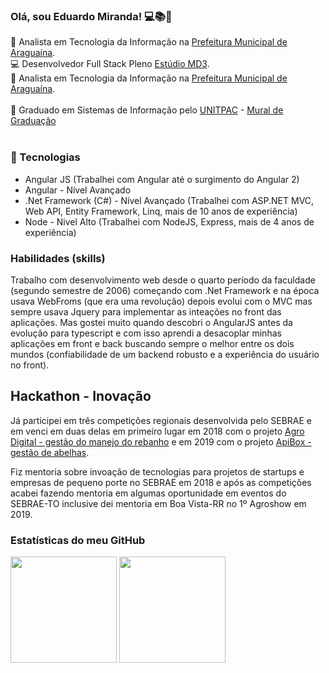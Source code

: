 ### Olá, sou Eduardo Miranda! 💻📚📑

:department_store: Analista em Tecnologia da Informação na [Prefeitura Municipal de Araguaína](https://www.araguaina.to.gov.br).</br>
:computer: Desenvolvedor Full Stack Pleno [Estúdio MD3](https://www.estudiomd3.com).</br>
:department_store: Analista em Tecnologia da Informação na [Prefeitura Municipal de Araguaína](https://www.araguaina.to.gov.br).</br> </br>
:school: Graduado em Sistemas de Informação pelo [UNITPAC](https://www.unitpac.com.br) - [Mural de Graduação](https://www.unitpac.com.br/portal-do-egresso/sistemas-de-informacao/2009-2)
<br>
<br>
### :dart: Tecnologias

* Angular JS (Trabalhei com Angular até o surgimento do Angular 2)
* Angular - Nível Avançado
* .Net Framework (C#) - Nível Avançado (Trabalhei com ASP.NET MVC, Web API, Entity Framework, Linq, mais de 10 anos de experiência)
* Node - Nivel Alto (Trabalhei com NodeJS, Express, mais de 4 anos de experiência)

### Habilidades (skills)

Trabalho com desenvolvimento web desde o quarto período da faculdade (segundo semestre de 2006) começando com .Net Framework e na época usava WebFroms (que era uma revolução) depois evolui com o MVC mas sempre usava Jquery para implementar as inteações no front das aplicações. Mas gostei muito quando descobri o AngularJS antes da evolução para typescript e com isso aprendi a desacoplar minhas aplicações em front e back buscando sempre o melhor entre os dois mundos (confiabilidade de um backend robusto e a experiência do usuário no front).

## Hackathon - Inovação

Já participei em três competições regionais desenvolvida pelo SEBRAE e em venci em duas delas em primeiro lugar em 2018 com o projeto [Agro Digital - gestão do manejo do rebanho](https://github.com/AgroTechDigital/agrodigital) e em 2019 com o projeto [ApiBox - gestão de abelhas](https://github.com/agroverth/agroverth).

Fiz mentoria sobre invoação de tecnologias para projetos de startups e empresas de pequeno porte no SEBRAE em 2018 e após as competições acabei fazendo mentoria em algumas oportunidade em eventos do SEBRAE-TO inclusive dei mentoria em Boa Vista-RR no 1º Agroshow em 2019. 



<!--
**eduardoarn/eduardoarn** is a ✨ _special_ ✨ repository because its `README.md` (this file) appears on your GitHub profile.

Here are some ideas to get you started:

- 🔭 I’m currently working on ...
- 🌱 I’m currently learning ...
- 👯 I’m looking to collaborate on ...
- 🤔 I’m looking for help with ...
- 💬 Ask me about ...
- 📫 How to reach me: ...
- 😄 Pronouns: ...
- ⚡ Fun fact: ...
-->


### Estatísticas do meu GitHub
<div align="left">
    <img height="170em" src="https://github-readme-stats.vercel.app/api?username=eduardoarn&show_icons=true&theme=github_dark&hide_border=true&include_all_commits=true&count_private=true"/>
    <img height="170em" src="https://github-readme-stats.vercel.app/api/top-langs/?username=eduardoarn&layout=compact&langs_count=16&theme=github_dark&hide_border=true"/>
  </div></br>
